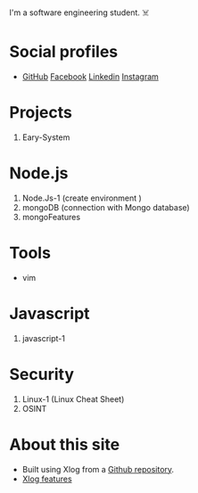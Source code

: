 I'm a software engineering student. :skull_and_crossbones:


# Social profiles 
* [GitHub](https://www.github.com/Adosh74) [Facebook](https://www.facebook.com/shebl74) [Linkedin](https://www.linkedin.com/in/shebl74) [Instagram](https://www.instagram.com/shebl0x01) 


# Projects
  1. Eary-System
# Node.js
 1. Node.Js-1 (create environment )
 2. mongoDB (connection with Mongo database)
 3. mongoFeatures

# Tools
  * vim


# Javascript
 1. javascript-1

# Security
 1. Linux-1 (Linux Cheat Sheet)
 2. OSINT

# About this site
* Built using Xlog  from a [Github repository](https://github.com/emad-elsaid/emad-elsaid.github.io).
* [Xlog features](https://xlog.emadelsaid.com/)
    



